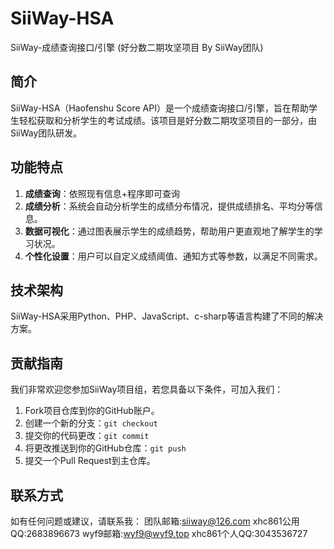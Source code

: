 # SiiWay-HSA
SiiWay-成绩查询接口/引擎
(好分数二期攻坚项目 By SiiWay团队)
## 简介
SiiWay-HSA（Haofenshu Score API）是一个成绩查询接口/引擎，旨在帮助学生轻松获取和分析学生的考试成绩。该项目是好分数二期攻坚项目的一部分，由SiiWay团队研发。

## 功能特点
1. **成绩查询**：依照现有信息+程序即可查询
2. **成绩分析**：系统会自动分析学生的成绩分布情况，提供成绩排名、平均分等信息。
3. **数据可视化**：通过图表展示学生的成绩趋势，帮助用户更直观地了解学生的学习状况。
4. **个性化设置**：用户可以自定义成绩阈值、通知方式等参数，以满足不同需求。

## 技术架构
SiiWay-HSA采用Python、PHP、JavaScript、c-sharp等语言构建了不同的解决方案。

## 贡献指南
我们非常欢迎您参加SiiWay项目组，若您具备以下条件，可加入我们：
1. Fork项目仓库到你的GitHub账户。
2. 创建一个新的分支：`git checkout`
3. 提交你的代码更改：`git commit`
4. 将更改推送到你的GitHub仓库：`git push`
5. 提交一个Pull Request到主仓库。

## 联系方式
如有任何问题或建议，请联系我：
团队邮箱:siiway@126.com
xhc861公用QQ:2683896673
wyf9邮箱:wyf9@wyf9.top
xhc861个人QQ:3043536727
